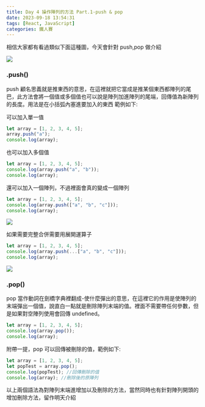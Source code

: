 ```yaml
---
title: Day 4 操作陣列的方法 Part.1-push & pop
date: 2023-09-18 13:54:31
tags: [React, JavaScript]
categories: 鐵人賽
---
```


相信大家都有看過類似下面這種圖，今天會針對 push,pop 做介紹

![](https://hackmd.io/_uploads/H17Xz9jTh.jpg)

<!-- more -->

### .push()

push 顧名思義就是推東西的意思，在這裡就把它當成是推某個東西都陣列的尾巴，此方法會將一個值或多個值也可以說是陣列加進陣列的尾端，回傳值為新陣列的長度。用法是在小括弧內塞進要加入的東西
範例如下:

可以加入單一值

```javascript
let array = [1, 2, 3, 4, 5];
array.push("a");
console.log(array);
```

也可以加入多個值

```javascript
let array = [1, 2, 3, 4, 5];
console.log(array.push("a", "b"));
console.log(array);
```

還可以加入一個陣列，不過裡面會真的變成一個陣列

```javascript
let array = [1, 2, 3, 4, 5];
console.log(array.push(["a", "b", "c"]));
console.log(array);
```

![](https://hackmd.io/_uploads/Hk3-kN362.png)

如果需要完整合併需要用展開運算子

```javascript
let array = [1, 2, 3, 4, 5];
console.log(array.push(...["a", "b", "c"]));
console.log(array);
```

![](https://hackmd.io/_uploads/S1gQk43ah.png)

### .pop()

pop 當作動詞在劍橋字典裡翻成-使什麼彈出的意思，在這裡它的作用是使陣列的末端彈出一個值，說直白一點就是刪除陣列末端的值。裡面不需要帶任何參數，但是如果對空陣列使用會回傳 undefined。

```javascript
let array = [1, 2, 3, 4, 5];
console.log(array.pop());
console.log(array);
```

附帶一提，pop 可以回傳被刪除的值，範例如下:

```javascript
let array = [1, 2, 3, 4, 5];
let popTest = array.pop();
console.log(popTest); //回傳刪除的值
console.log(array); //刪除後的原陣列
```

以上兩個語法為對陣列末端進增加以及刪除的方法，當然同時也有針對陣列開頭的增加刪除方法，留作明天介紹
